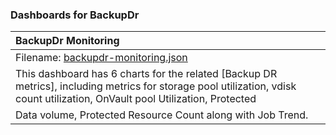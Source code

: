 ### Dashboards for BackupDr

|BackupDr Monitoring|
|:---------------------|
|Filename: [backupdr-monitoring.json](backupdr-monitoring.json)|
|This dashboard has 6 charts for the related [Backup DR metrics], including metrics for storage pool utilization, vdisk count utilization, OnVault pool Utilization, Protected 
Data volume, Protected Resource Count along with Job Trend.|
